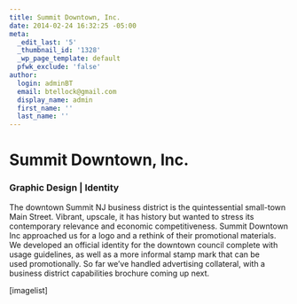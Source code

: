 ```yaml
---
title: Summit Downtown, Inc.
date: 2014-02-24 16:32:25 -05:00
meta:
  _edit_last: '5'
  _thumbnail_id: '1328'
  _wp_page_template: default
  pfwk_exclude: 'false'
author:
  login: adminBT
  email: btellock@gmail.com
  display_name: admin
  first_name: ''
  last_name: ''
---
```


<h1>Summit Downtown, Inc.</h1>
<h3>Graphic Design | Identity</h3>
The downtown Summit NJ business district is the quintessential small-town Main Street. Vibrant, upscale, it has history but wanted to stress its contemporary relevance and economic competitiveness. Summit Downtown Inc approached us for a logo and a rethink of their promotional materials. We developed an official identity for the downtown council complete with usage guidelines, as well as a more informal stamp mark that can be used promotionally. So far we’ve handled advertising collateral, with a business district capabilities brochure coming up next.


[imagelist]


